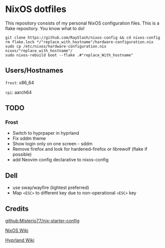 # NixOS dotfiles
This repository consists of my personal NixOS configuration files. This is a flake repository. You know what to do!

```shell
git clone https://github.com/RaySlash/nixos-config && cd nixos-config
rm flake.lock */"replace_with_hostname"/hardware-configuration.nix
sudo cp /etc/nixos/hardware-configuration.nix nixos/"replace_with_hostname"/
sudo nixos-rebuild boot --flake .#"replace_With_hostname"

```

## Users/Hostnames
`frost`: x86_64

`rpi`: aarch64

## TODO

### Frost
- Switch to hyprpaper in hyprland
- Fix sddm theme
- Show login only on one screen - sddm
- Remove firefox and look for hardened-firefox or librewolf (flake if possible)
- add Neovim config declarative to nixos-config

## Dell
- use sway/wayfire (lightest preferred)
- Map `<ESC>` to different key due to non-operational `<ESC>` key

## Credits
 [github:Misterio77/nix-starter-config](https://github.com/Misterio77/nix-starter-configs)
 
 [NixOS Wiki](https://nixos.wiki/)

 [Hyprland Wiki](https://wiki.hyprland.org/)
